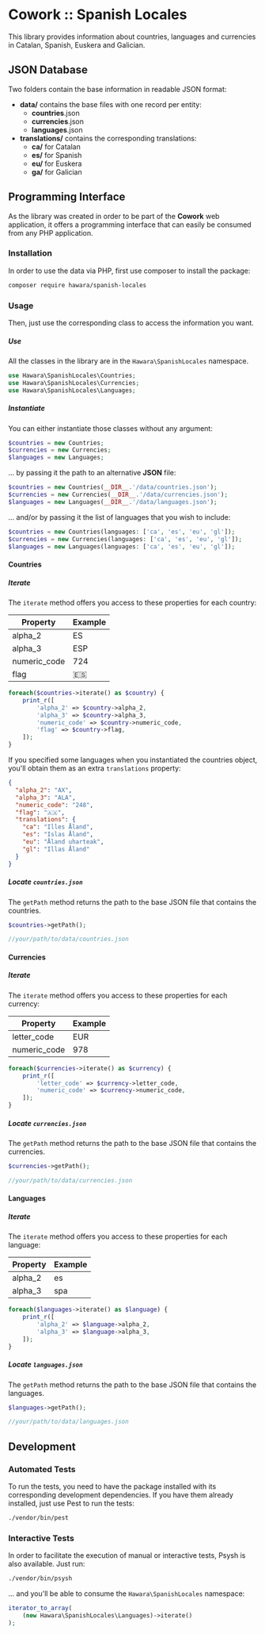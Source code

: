 # Cowork :: Spanish Locales

This library provides information about countries, languages and currencies in Catalan, Spanish, Euskera and Galician.

## JSON Database

Two folders contain the base information in readable JSON format:

- **data/** contains the base files with one record per entity:
  - **countries**.json
  - **currencies**.json
  - **languages**.json
- **translations/** contains the corresponding translations:
  - **ca/** for Catalan
  - **es/** for Spanish
  - **eu/** for Euskera
  - **ga/** for Galician

## Programming Interface

As the library was created in order to be part of the **Cowork** web application, it offers a programming interface that can easily be consumed from any PHP application.

### Installation

In order to use the data via PHP, first use composer to install the package:

```bash
composer require hawara/spanish-locales
```

### Usage

Then, just use the corresponding class to access the information you want.

##### Use

All the classes in the library are in the `Hawara\SpanishLocales` namespace.

```php
use Hawara\SpanishLocales\Countries;
use Hawara\SpanishLocales\Currencies;
use Hawara\SpanishLocales\Languages;
```

##### Instantiate

You can either instantiate those classes without any argument:

```php
$countries = new Countries;
$currencies = new Currencies;
$languages = new Languages;
```

... by passing it the path to an alternative **JSON** file:

```php
$countries = new Countries(__DIR__.'/data/countries.json');
$currencies = new Currencies(__DIR__.'/data/currencies.json');
$languages = new Languages(__DIR__.'/data/languages.json');
```

... and/or by passing it the list of languages that you wish to include:

```php
$countries = new Countries(languages: ['ca', 'es', 'eu', 'gl']);
$currencies = new Currencies(languages: ['ca', 'es', 'eu', 'gl']);
$languages = new Languages(languages: ['ca', 'es', 'eu', 'gl']);
```

#### Countries

##### Iterate

The `iterate` method offers you access to these properties for each country:

| Property     | Example |
| ------------ | ------- |
| alpha_2      | ES      |
| alpha_3      | ESP     |
| numeric_code | 724     |
| flag         | 🇪🇸      |

```php
foreach($countries->iterate() as $country) {
    print_r([
        'alpha_2' => $country->alpha_2,
        'alpha_3' => $country->alpha_3,
        'numeric_code' => $country->numeric_code,
        'flag' => $country->flag,
    ]);
}
```

If you specified some languages when you instantiated the countries object, you'll obtain them as an extra `translations` property:

```json
{
  "alpha_2": "AX",
  "alpha_3": "ALA",
  "numeric_code": "248",
  "flag": "🇦🇽",
  "translations": {
    "ca": "Illes Åland",
    "es": "Islas Åland",
    "eu": "Åland uharteak",
    "gl": "Illas Åland"
  }
}
```

##### Locate `countries.json`

The `getPath` method returns the path to the base JSON file that contains the countries.

```php
$countries->getPath();

//your/path/to/data/countries.json
```

#### Currencies

##### Iterate

The `iterate` method offers you access to these properties for each currency:

| Property     | Example |
| ------------ | ------- |
| letter_code  | EUR     |
| numeric_code | 978     |

```php
foreach($currencies->iterate() as $currency) {
    print_r([
        'letter_code' => $currency->letter_code,
        'numeric_code' => $currency->numeric_code,
    ]);
}
```

##### Locate `currencies.json`

The `getPath` method returns the path to the base JSON file that contains the currencies.

```php
$currencies->getPath();

//your/path/to/data/currencies.json
```

#### Languages

##### Iterate

The `iterate` method offers you access to these properties for each language:

| Property | Example |
| -------- | ------- |
| alpha_2  | es      |
| alpha_3  | spa     |

```php
foreach($languages->iterate() as $language) {
    print_r([
        'alpha_2' => $language->alpha_2,
        'alpha_3' => $language->alpha_3,
    ]);
}
```

##### Locate `languages.json`

The `getPath` method returns the path to the base JSON file that contains the languages.

```php
$languages->getPath();

//your/path/to/data/languages.json
```

## Development

### Automated Tests

To run the tests, you need to have the package installed with its corresponding development dependencies. If you have them already installed, just use Pest to run the tests:

```bash
./vendor/bin/pest
```

### Interactive Tests

In order to facilitate the execution of manual or interactive tests, Psysh is also available. Just run:

```bash
./vendor/bin/psysh
```

... and you'll be able to consume the `Hawara\SpanishLocales` namespace:

```php
iterator_to_array(
    (new Hawara\SpanishLocales\Languages)->iterate()
);
```
